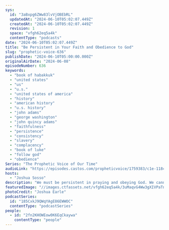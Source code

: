 ```yaml
---
sys:
  id: "3aBxpg6ZWw83lvVjOBEbRL"
  updatedAt: "2024-06-10T05:02:07.449Z"
  createdAt: "2024-06-10T05:02:07.449Z"
  revision: 1
  space: "vfgh62eq5a4k"
  contentType: "podcasts"
date: "2024-06-10T05:02:07.449Z"
title: "Be Persistent in Your Faith and Obedience to God"
slug: "prophetic-voice-636"
publishDate: "2024-06-10T05:00:00.000Z"
originalAirDate: "2024-06-08"
episodeNumber: 636
keywords:
  - "book of habakkuk"
  - "united states"
  - "us"
  - "u.s."
  - "united states of america"
  - "history"
  - "american history"
  - "u.s. history"
  - "john adams"
  - "george washington"
  - "john quincy adams"
  - "faithfulness"
  - "persistence"
  - "consistency"
  - "slavery"
  - "complacency"
  - "book of luke"
  - "follow god"
  - "obedience"
Series: "The Prophetic Voice of Our Time"
audioLink: "https://episodes.castos.com/propheticvoice/1759383/c1e-118cjn5o6b1q4qk-njpxz108uq6g-c262qq.mp3?_gl=1*24bld0*_gcl_au*MTc3ODk1Mzc0Mi4xNzEwNzc3NjI3"
hosts:
  - "Joshua Sosso"
description: "We must be persistent in praying and obeying God. We cannot make assumptions about how things are, or what will be done. We must focus instead on what God is telling us and be persistent in following it. The nation has gotten where it is because of the church letting up and becoming complacent. We cannot wait until November, or wait for someone else to save us and make a change, we must obey God and be persistent now."
featuredImage: "//images.ctfassets.net/vfgh62eq5a4k/3uMaqvG4Ww3gXIVPaTnEc3/3fe077b9f54e7a98d8d42f42c9840ad0/joshua-earle-Dn3ATeXQEQ4-unsplash__1_.jpg"
photoCredit: "Joshua Earle"
podcastSeries:
  id: "185CxkJ9QWqYAgE86EWWOC"
  contentType: "podcastSeries"
people:
  - id: "2fn2KHOWEow0K6EqCkaywa"
    contentType: "people"
---
```

